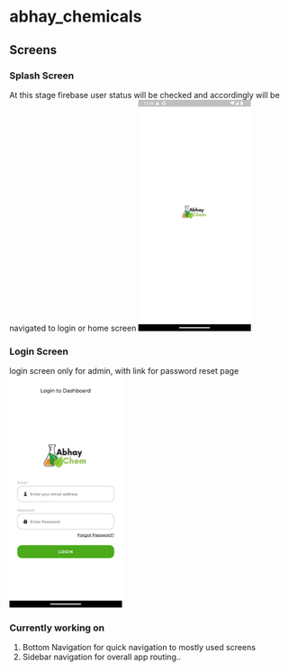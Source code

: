 # abhay_chemicals

## Screens

### Splash Screen
At this stage firebase user status will be checked and accordingly will be navigated to login or home screen
<img src="./screenshots/splash.png" width="200">


### Login Screen
login screen only for admin, with link for password reset page
<img src="./screenshots/login.png" width="200">


### Currently working on

1. Bottom Navigation for quick navigation to mostly used screens
2. Sidebar navigation for overall app routing..
